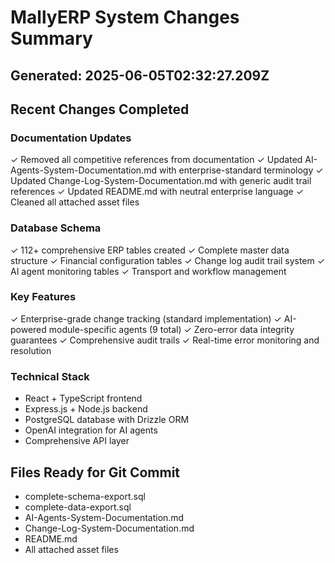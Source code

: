 # MallyERP System Changes Summary

## Generated: 2025-06-05T02:32:27.209Z

## Recent Changes Completed

### Documentation Updates
✓ Removed all competitive references from documentation
✓ Updated AI-Agents-System-Documentation.md with enterprise-standard terminology
✓ Updated Change-Log-System-Documentation.md with generic audit trail references
✓ Updated README.md with neutral enterprise language
✓ Cleaned all attached asset files

### Database Schema
✓ 112+ comprehensive ERP tables created
✓ Complete master data structure
✓ Financial configuration tables
✓ Change log audit trail system
✓ AI agent monitoring tables
✓ Transport and workflow management

### Key Features
✓ Enterprise-grade change tracking (standard implementation)
✓ AI-powered module-specific agents (9 total)
✓ Zero-error data integrity guarantees
✓ Comprehensive audit trails
✓ Real-time error monitoring and resolution

### Technical Stack
- React + TypeScript frontend
- Express.js + Node.js backend
- PostgreSQL database with Drizzle ORM
- OpenAI integration for AI agents
- Comprehensive API layer

## Files Ready for Git Commit
- complete-schema-export.sql
- complete-data-export.sql
- AI-Agents-System-Documentation.md
- Change-Log-System-Documentation.md
- README.md
- All attached asset files
